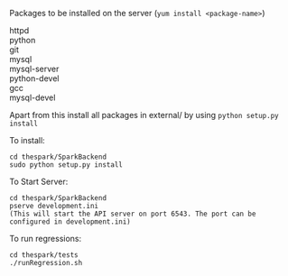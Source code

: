 Packages to be installed on the server (`yum install <package-name>`)

httpd  
python  
git  
mysql  
mysql-server    
python-devel  
gcc  
mysql-devel  

Apart from this install all packages in external/ by using `python setup.py install`

To install:

    cd thespark/SparkBackend
    sudo python setup.py install

To Start Server:

    cd thespark/SparkBackend
    pserve development.ini
    (This will start the API server on port 6543. The port can be configured in development.ini)

To run regressions:
 
    cd thespark/tests
    ./runRegression.sh
